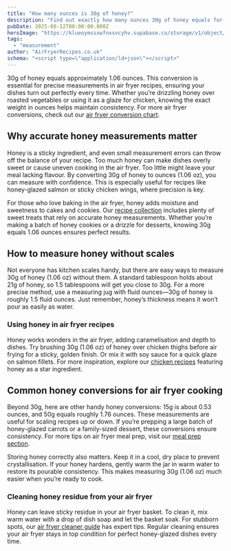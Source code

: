 ```yaml
---
title: "How many ounces is 30g of honey?"
description: "Find out exactly how many ounces 30g of honey equals for perfect air fryer recipes. Simple conversions and handy tips inside!"
pubDate: 2025-08-12T00:00:00.000Z
heroImage: "https://klueoymssxwfnxsvcyhv.supabase.co/storage/v1/object/public/md/how-many-ounces-is-30g-of-honey-481d9032.webp"
tags:
  - "measurement"
author: "AirFryerRecipes.co.uk"
schema: "<script type=\"application/ld+json\"></script>"
---
```


<p>30g of honey equals approximately 1.06 ounces. This conversion is essential for precise measurements in air fryer recipes, ensuring your dishes turn out perfectly every time. Whether you’re drizzling honey over roasted vegetables or using it as a glaze for chicken, knowing the exact weight in ounces helps maintain consistency. For more air fryer conversions, check out our <a href=https://www.airfryerrecipe.co.uk/air-fryer-conversion-chart>air fryer conversion chart</a>.</p>  

<h2>Why accurate honey measurements matter</h2>  
<p>Honey is a sticky ingredient, and even small measurement errors can throw off the balance of your recipe. Too much honey can make dishes overly sweet or cause uneven cooking in the air fryer. Too little might leave your meal lacking flavour. By converting 30g of honey to ounces (1.06 oz), you can measure with confidence. This is especially useful for recipes like honey-glazed salmon or sticky chicken wings, where precision is key.</p>  
<p>For those who love baking in the air fryer, honey adds moisture and sweetness to cakes and cookies. Our <a href=https://www.airfryerrecipe.co.uk/recipes>recipe collection</a> includes plenty of sweet treats that rely on accurate honey measurements. Whether you’re making a batch of honey cookies or a drizzle for desserts, knowing 30g equals 1.06 ounces ensures perfect results.</p>  

<h2>How to measure honey without scales</h2>  
<p>Not everyone has kitchen scales handy, but there are easy ways to measure 30g of honey (1.06 oz) without them. A standard tablespoon holds about 21g of honey, so 1.5 tablespoons will get you close to 30g. For a more precise method, use a measuring jug with fluid ounces—30g of honey is roughly 1.5 fluid ounces. Just remember, honey’s thickness means it won’t pour as easily as water.</p>  

<h3>Using honey in air fryer recipes</h3>  
<p>Honey works wonders in the air fryer, adding caramelisation and depth to dishes. Try brushing 30g (1.06 oz) of honey over chicken thighs before air frying for a sticky, golden finish. Or mix it with soy sauce for a quick glaze on salmon fillets. For more inspiration, explore our <a href=https://www.airfryerrecipe.co.uk/recipe-category/chicken>chicken recipes</a> featuring honey as a star ingredient.</p>  

<h2>Common honey conversions for air fryer cooking</h2>  
<p>Beyond 30g, here are other handy honey conversions: 15g is about 0.53 ounces, and 50g equals roughly 1.76 ounces. These measurements are useful for scaling recipes up or down. If you’re prepping a large batch of honey-glazed carrots or a family-sized dessert, these conversions ensure consistency. For more tips on air fryer meal prep, visit our <a href=https://www.airfryerrecipe.co.uk/recipe-category/meal-prep>meal prep section</a>.</p>  
<p>Storing honey correctly also matters. Keep it in a cool, dry place to prevent crystallisation. If your honey hardens, gently warm the jar in warm water to restore its pourable consistency. This makes measuring 30g (1.06 oz) much easier when you’re ready to cook.</p>  

<h3>Cleaning honey residue from your air fryer</h3>  
<p>Honey can leave sticky residue in your air fryer basket. To clean it, mix warm water with a drop of dish soap and let the basket soak. For stubborn spots, our <a href=https://www.airfryerrecipe.co.uk/air-fryer-cleaner>air fryer cleaner guide</a> has expert tips. Regular cleaning ensures your air fryer stays in top condition for perfect honey-glazed dishes every time.</p>